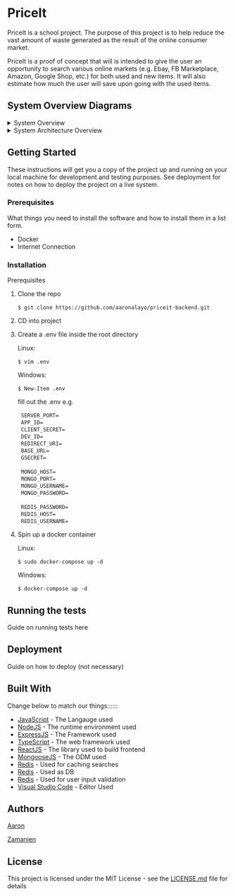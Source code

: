 # PriceIt

PriceIt is a school project. 
The purpose of this project is to help reduce the vast amount of waste generated as the result of the online consumer market. 

PriceIt is a proof of concept that will is intended to give the user an opportunity to search various online markets (e.g. Ebay, FB Marketplace, Amazon, Google Shop, etc.) for both used and new items. 
It will also estimate how much the user will save upon going with the used items.

## System Overview Diagrams
 
<details><summary> System Overview</summary>

![Diagram](./docs/System_and_users.png)
</details>


<details><summary>System Architecture Overview</summary>

![Diagram](./docs/priceit_layered_architecture.png)

</details>

## Getting Started

These instructions will get you a copy of the project up and running on your local machine for development and testing purposes. See deployment for notes on how to deploy the project on a live system.

### Prerequisites

What things you need to install the software and how to install them in a list form.

* Docker
* Internet Connection


### Installation

Prerequisites

1. Clone the repo
    ```
    $ git clone https://github.com/aaronalayo/priceit-backend.git
    ```
2. CD into project
3. Create a .env file inside the root directory

    Linux:
    ```
    $ vim .env
    ```

    Windows:
    ```
    $ New-Item .env
    ```

    fill out the .env e.g.
    
        SERVER_PORT=
        APP_ID=
        CLIENT_SECRET=
        DEV_ID=
        REDIRECT_URI=
        BASE_URL=
        GSECRET=

        MONGO_HOST=
        MONGO_PORT=
        MONGO_USERNAME=
        MONGO_PASSWORD=

        REDIS_PASSWORD=
        REDIS_HOST=
        REDIS_USERNAME=


4. Spin up a docker container 


    Linux:
    ```
    $ sudo docker-compose up -d
    ```

    Windows:
    ```
    $ docker-compose up -d
    ```

## Running the tests

Guide on running tests here

## Deployment

Guide on how to deploy (not necessary)

## Built With

Change below to match our things::::::

* [JavaScript](https://www.javascript.com/) - The Langauge used
* [NodeJS](https://nodejs.org/en/) - The runtime environment used
* [ExpressJS](https://expressjs.com/) - The Framework used
* [TypeScript](https://www.typescriptlang.org/) - The web framework used
* [ReactJS](https://reactjs.org/) - The library used to build frontend
* [MongooseJS](https://mongoosejs.com/) - The ODM used
* [Redis](https://redis.io/) - Used for caching searches
* [Redis](https://www.mongodb.com/) - Used as DB
* [Redis](https://joi.dev/) - Used for user input validation
* [Visual Studio Code](https://code.visualstudio.com/) - Editor Used

## Authors

[Aaron](https://github.com/aaronalayo)

[Zamanien](https://github.com/Zamanien)

## License

This project is licensed under the MIT License - see the [LICENSE.md](LICENSE.md) file for details